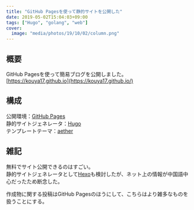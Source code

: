 ```yaml
---
title: "GitHub Pagesを使って静的サイトを公開した"
date: 2019-05-02T15:04:03+09:00
tags: ["Hugo", "golang", "web"]
cover:
  image: "media/photos/19/10/02/column.png"
---
```


## 概要
GitHub Pagesを使って簡易ブログを公開しました。  
[https://kouya17.github.io](https://kouya17.github.io/)

## 構成
公開環境：[GitHub Pages](https://pages.github.com/)  
静的サイトジェネレータ：[Hugo](https://gohugo.io)  
テンプレートテーマ：[aether](https://themes.gohugo.io/aether/)

## 雑記
無料でサイト公開できるのはすごい。  
静的サイトジェネレータとして[Hexo](https://hexo.io)も検討したが、ネット上の情報が中国語中心だったため断念した。

作成物に関する投稿はGitHub Pagesのほうにして、こちらはより雑多なものを扱うことにする。

<!--
<div class="kattene">
    <div class="kattene__imgpart"><a target="_blank" rel="noopener" href="https://www.amazon.co.jp/gp/product/B01C2TRNUG/ref=as_li_tl?ie=UTF8&camp=247&creative=1211&creativeASIN=B01C2TRNUG&linkCode=as2&tag=kouya17-22&linkId=de329d14022bd32b0fd9937e1e0f4d3b"><img src="https://ws-fe.amazon-adsystem.com/widgets/q?_encoding=UTF8&MarketPlace=JP&ASIN=B01C2TRNUG&ServiceVersion=20070822&ID=AsinImage&WS=1&Format=_SL160_&tag=kouya17-22"></a></div>
    <div class="kattene__infopart">
      <div class="kattene__title"><a target="_blank" rel="noopener" href="https://www.amazon.co.jp/gp/product/B01C2TRNUG/ref=as_li_tl?ie=UTF8&camp=247&creative=1211&creativeASIN=B01C2TRNUG&linkCode=as2&tag=kouya17-22&linkId=de329d14022bd32b0fd9937e1e0f4d3b">独習Git</a></div>
      <div class="kattene__description">翔泳社</div>
      <div class="kattene__btns __four">
        <div><a class="kattene__btn __orange" target="_blank" rel="noopener" href="https://www.amazon.co.jp/gp/product/4798144614/ref=as_li_tl?ie=UTF8&camp=247&creative=1211&creativeASIN=4798144614&linkCode=as2&tag=kouya17-22&linkId=4813545c3bf5006ae9cefccb6db915a2">Amazon</a></div>
        <div><a class="kattene__btn __blue" target="_blank" rel="noopener" href="https://www.amazon.co.jp/gp/product/B01C2TRNUG/ref=as_li_tl?ie=UTF8&camp=247&creative=1211&creativeASIN=B01C2TRNUG&linkCode=as2&tag=kouya17-22&linkId=de329d14022bd32b0fd9937e1e0f4d3b">Kindle</a></div>
        <div><a class="kattene__btn __red" target="_blank" rel="noopener" href="https://hb.afl.rakuten.co.jp/ichiba/1585b2d3.e3af76f2.1585b2d4.494d3f80/?pc=https%3A%2F%2Fitem.rakuten.co.jp%2Fbook%2F13592765%2F&link_type=hybrid_url&ut=eyJwYWdlIjoiaXRlbSIsInR5cGUiOiJoeWJyaWRfdXJsIiwic2l6ZSI6IjI0MHgyNDAiLCJuYW0iOjEsIm5hbXAiOiJyaWdodCIsImNvbSI6MSwiY29tcCI6ImxlZnQiLCJwcmljZSI6MSwiYm9yIjoxLCJjb2wiOjAsImJidG4iOjEsInByb2QiOjB9">楽天</a></div>
        <div><a class="kattene__btn __green" target="_blank" rel="noopener" href="https://hb.afl.rakuten.co.jp/ichiba/1592b466.7f5ea7c8.1592b467.70471b78/?pc=https%3A%2F%2Fitem.rakuten.co.jp%2Frakutenkobo-ebooks%2Fc3efe46bd1663f77add5a728a1afbae6%2F&link_type=hybrid_url&ut=eyJwYWdlIjoiaXRlbSIsInR5cGUiOiJoeWJyaWRfdXJsIiwic2l6ZSI6IjI0MHgyNDAiLCJuYW0iOjEsIm5hbXAiOiJyaWdodCIsImNvbSI6MSwiY29tcCI6ImxlZnQiLCJwcmljZSI6MSwiYm9yIjoxLCJjb2wiOjAsImJidG4iOjEsInByb2QiOjB9">楽天Kobo</a></div>
      </div>
    </div>
</div>
-->
